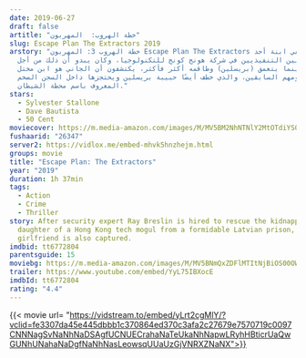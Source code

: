 ```yaml
---
date: 2019-06-27
draft: false
artitle: "خطة الهروب:  المهربون"
slug: Escape Plan The Extractors 2019
arstory: "خطة الهروب 3: المهربون Escape Plan The Extractors تختفي ابنة أحد
  المسؤولين التنفيذيين في شركة هونج كونج للتكنولوجيا، وكان يبدو أن ذلك من أجل
  فدية، وبينما يتعمق (بريسلين) وطاقمه أكثر فأكثر، يكتشفون أن الجاني هو ابن مختل
  لأحد خصومهم السابقين، والذي خطف أيضًا حبيبة بريسلين ويحتجزها داخل السجن الضخم
  المعروف باسم محطة الشيطان."
stars:
  - Sylvester Stallone
  - Dave Bautista
  - 50 Cent
moviecover: https://m.media-amazon.com/images/M/MV5BM2NhNTNlY2MtOTdiYS00OTAzLTk4YjYtNDdjODM0M2U5MWM4XkEyXkFqcGdeQXVyNDg4NjY5OTQ@._V1_FMjpg_UX1065_.jpg
fushaarid: "26347"
server2: https://vidlox.me/embed-mhvk5hnzhejm.html
groups: movie
title: "Escape Plan: The Extractors"
year: "2019"
duration: 1h 37min
tags:
  - Action
  - Crime
  - Thriller
story: After security expert Ray Breslin is hired to rescue the kidnapped
  daughter of a Hong Kong tech mogul from a formidable Latvian prison, Breslin's
  girlfriend is also captured.
imdbid: tt6772804
parentsguide: 15
moviebg: https://m.media-amazon.com/images/M/MV5BNmQxZDFlMTItNjBiOS00OWUyLWI3ZTctNmFhMjkxN2E1NmQwXkEyXkFqcGdeQXVyMjMwNDgzNjc@._V1_SY1000_SX1500_AL_.jpg
trailer: https://www.youtube.com/embed/YyL75IBXocE
imdbId: tt6772804
rating: "4.4"
---
```


{{< movie url= "https://vidstream.to/embed/yLrt2cgMlY/?vclid=fe3307da45e445dbbb1c370864ed370c3afa2c27679e7570719c0097CNNNagSvNaNhNaDSAgfUCNUECrahaNaTeUkaNhNapwLRyhHBticrUaQwGUNhUNahaNaDgfNaNhNasLeowsqUUaUzGjVNRXZNaNX">}}
